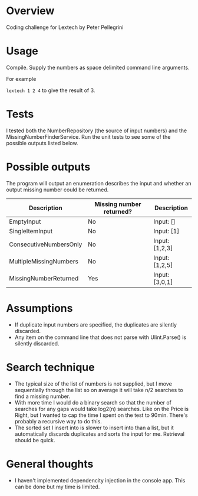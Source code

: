 # Overview
Coding challenge for Lextech by Peter Pellegrini

# Usage
Compile.
Supply the numbers as space delimited command line arguments.

For example

`lextech 1 2 4` to give the result of 3.

# Tests
I tested both the NumberRepository (the source of input numbers) and the MissingNumberFinderService.
Run the unit tests to see some of the possible outputs listed below.

# Possible outputs
The program will output an enumeration describes the input and whether an output missing number
could be returned.

| Description            | Missing number returned? | Description    |
|------------------------|--------------------------|----------------|
| EmptyInput             | No                       | Input: []      |
| SingleItemInput        | No                       | Input: [1]     | 
| ConsecutiveNumbersOnly | No                       | Input: [1,2,3] |
| MultipleMissingNumbers | No                       | Input: [1,2,5] |
| MissingNumberReturned  | Yes                      | Input: [3,0,1] |


# Assumptions
* If duplicate input numbers are specified, the duplicates are silently discarded.
* Any item on the command line that does not parse with UIint.Parse() is silently discarded.

# Search technique
* The typical size of the list of numbers is not supplied, but I move sequentially through the list so on average it will take n/2 searches to find a missing number.
* With more time I would do a binary search so that the number of searches for any gaps would take log2(n) searches. Like on the Price is Right, but I wanted to cap the time I spent on the test to 90min. There's probably a recursive way to do this.
* The sorted set I insert into is slower to insert into than a list, but it automatically discards duplicates and sorts the input for me. Retrieval should be quick.

# General thoughts
* I haven't implemented dependencity injection in the console app. This can be done but my time is limited.